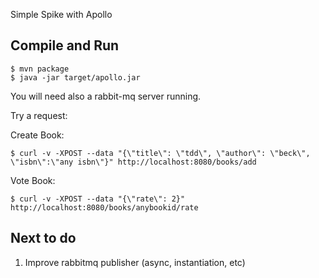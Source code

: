 Simple Spike with Apollo

Compile and Run
---------------

    $ mvn package
    $ java -jar target/apollo.jar

You will need also a rabbit-mq server running.

Try a request:

Create Book:

    $ curl -v -XPOST --data "{\"title\": \"tdd\", \"author\": \"beck\", \"isbn\":\"any isbn\"}" http://localhost:8080/books/add

Vote Book:

    $ curl -v -XPOST --data "{\"rate\": 2}" http://localhost:8080/books/anybookid/rate

Next to do
----------

1) Improve rabbitmq publisher (async, instantiation, etc)

